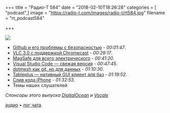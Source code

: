 +++
title = "Радио-Т 584"
date = "2018-02-10T18:26:28"
categories = [ "podcast",]
image = "https://radio-t.com/images/radio-t/rt584.jpg"
filename = "rt_podcast584"

+++

![](https://radio-t.com/images/radio-t/rt584.jpg)

- [Github и его проблемы с безопасностью](https://donatstudios.com/GithubsTotalSecurityFacepalm) - *00:01:47*.
- [VLC 3.0 с поддержкой Chromecast](https://www.cnet.com/news/vlc-3-0-launches-for-all-platforms-finally-gets-chromecast-support/) - *00:29:17*.
- [MagSafe для всего электрического](https://9to5toys.com/2018/02/09/tug-is-the-magsafe-connector/) - *00:41:20*.
- [Visual Studio Code — свежая версия](https://code.visualstudio.com/updates/v1_20) - *00:47:45*.
- [dotmesh как git, но для данных](https://github.com/dotmesh-io/dotmesh) - *01:10:30*.
- [Tableplus — нативный GUI клиент для баз](https://medium.com/tableplus/modern-native-tool-for-relational-database-79efc35b647d) - *01:19:52*.
- [Слив кода iPhone](https://www.engadget.com/2018/02/08/crucial-iphone-source-code-posted-in-unprecedented-leak/) - *01:32:53*.
- Темы наших слушателей

*Спонсоры этого выпуска [DigitalOcean](https://www.digitalocean.com) и [Vscale](http://bit.ly/radio-t_vscale)*

[аудио](http://cdn.radio-t.com/rt_podcast584.mp3) • [лог чата](http://chat.radio-t.com/logs/radio-t-584.html)
<audio src="http://cdn.radio-t.com/rt_podcast584.mp3" preload="none"></audio>
